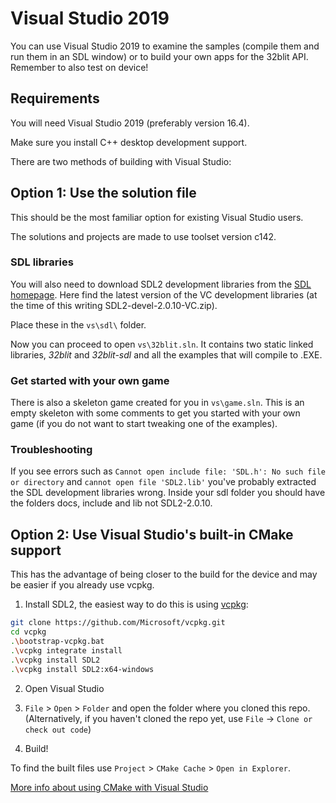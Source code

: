 # Visual Studio 2019

You can use Visual Studio 2019 to examine the samples (compile them and run them in an SDL window) or to build your own apps for the 32blit API. Remember to also test on device!

## Requirements

You will need Visual Studio 2019 (preferably version 16.4). 

Make sure you install C++ desktop development support.

There are two methods of building with Visual Studio:

## Option 1: Use the solution file

This should be the most familiar option for existing Visual Studio users.

The solutions and projects are made to use toolset version c142.

### SDL libraries

You will also need to download SDL2 development libraries from the [SDL homepage](https://www.libsdl.org/download-2.0.php). Here find the latest version of the VC development libraries (at the time of this writing SDL2-devel-2.0.10-VC.zip).

Place these in the `vs\sdl\` folder.

Now you can proceed to open `vs\32blit.sln`. It contains two static linked libraries, _32blit_ and _32blit-sdl_ and all the examples that will compile to .EXE. 

### Get started with your own game

There is also a skeleton game created for you in `vs\game.sln`. This is an empty skeleton with some comments to get you started with your own game (if you do not want to start tweaking one of the examples).

### Troubleshooting

If you see errors such as `Cannot open include file: 'SDL.h': No such file or directory` and `cannot open file 'SDL2.lib'` you've probably extracted the SDL development libraries wrong. Inside your sdl folder you should have the folders docs, include and lib not SDL2-2.0.10.

## Option 2: Use Visual Studio's built-in CMake support

This has the advantage of being closer to the build for the device and may be easier if you already use vcpkg.

1. Install SDL2, the easiest way to do this is using [vcpkg](https://github.com/Microsoft/vcpkg):
```sh
git clone https://github.com/Microsoft/vcpkg.git
cd vcpkg
.\bootstrap-vcpkg.bat
.\vcpkg integrate install
.\vcpkg install SDL2
.\vcpkg install SDL2:x64-windows
```

2. Open Visual Studio

3. `File` > `Open` > `Folder` and open the folder where you cloned this repo. (Alternatively, if you haven't cloned the repo yet, use `File` -> `Clone or check out code`)

4. Build!

To find the built files use `Project` > `CMake Cache` > `Open in Explorer`.

[More info about using CMake with Visual Studio](https://docs.microsoft.com/en-us/cpp/build/cmake-projects-in-visual-studio?view=vs-2019)

